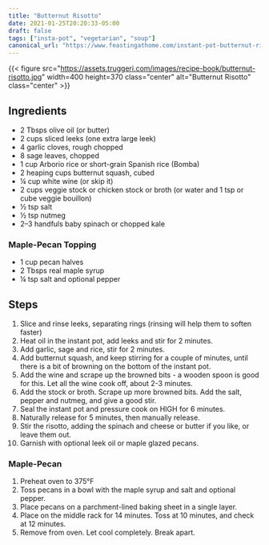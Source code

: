```yaml
---
title: "Butternut Risotto"
date: 2021-01-25T20:20:33-05:00
draft: false
tags: ["insta-pot", "vegetarian", "soup"]
canonical_url: "https://www.feastingathome.com/instant-pot-butternut-risotto-with-leeks/"
---
```


{{< figure src="https://assets.truggeri.com/images/recipe-book/butternut-risotto.jpg"
width=400 height=370 class="center" alt="Butternut Risotto" class="center" >}}

## Ingredients

* 2 Tbsps olive oil (or butter)
* 2 cups sliced leeks (one extra large leek)
* 4 garlic cloves, rough chopped
* 8 sage leaves, chopped
* 1 cup Arborio rice or short-grain Spanish rice (Bomba)
* 2 heaping cups butternut squash, cubed
* ¼ cup white wine (or skip it)
* 2 cups veggie stock or chicken stock or broth (or water and 1 tsp or cube veggie bouillon)
* ½ tsp salt
* ½ tsp nutmeg
* 2–3 handfuls baby spinach or chopped kale

### Maple-Pecan Topping

* 1 cup pecan halves
* 2 Tbsps real maple syrup
* ¼ tsp salt and optional pepper

## Steps

1. Slice and rinse leeks, separating rings (rinsing will help them to soften faster)
2. Heat oil in the instant pot, add leeks and stir for 2 minutes.
3. Add garlic, sage and rice, stir for 2 minutes.
4. Add butternut squash, and keep stirring for a couple of minutes, until there is a bit of browning on the bottom of the instant pot.
5. Add the wine and scrape up the browned bits - a wooden spoon is good for this. Let all the wine cook off, about 2-3 minutes.
6. Add the stock or broth. Scrape up more browned bits. Add the salt, pepper and nutmeg, and give a good stir.
7. Seal the instant pot and pressure cook on HIGH for 6 minutes.
8. Naturally release for 5 minutes, then manually release.
9. Stir the risotto, adding the spinach and cheese or butter if you like, or leave them out.
10. Garnish with optional leek oil or maple glazed pecans.

### Maple-Pecan

1. Preheat oven to 375°F
2. Toss pecans in a bowl with the maple syrup and salt and optional pepper.
3. Place pecans on a parchment-lined baking sheet in a single layer.
4. Place on the middle rack for 14 minutes. Toss at 10 minutes, and check at 12 minutes.
5. Remove from oven. Let cool completely. Break apart.
